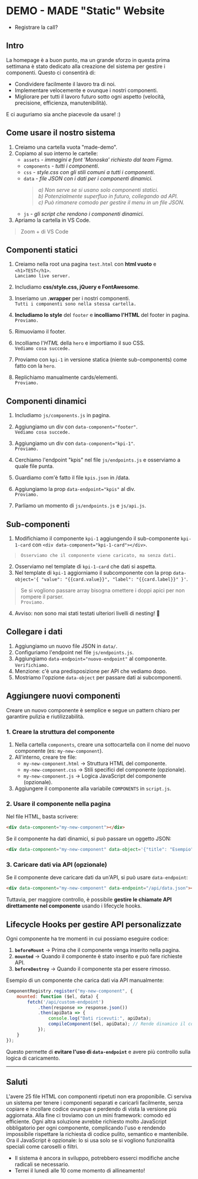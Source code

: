 # DEMO - MADE "Static" Website

- Registrare la call?

## Intro
La homepage è a buon punto, ma un grande sforzo in questa prima settimana è stato dedicato alla creazione del sistema per gestire i componenti. Questo ci consentirà di:
- Condividere facilmente il lavoro tra di noi.
- Implementare velocemente e ovunque i nostri componenti.
- Migliorare per tutti il lavoro futuro sotto ogni aspetto (velocità, precisione, efficienza, manutenibilità).

E ci auguriamo sia anche piacevole da usare! :)


## Come usare il nostro sistema

1. Creiamo una cartella vuota "made-demo".
2. Copiamo al suo interno le cartelle:  
    - `assets` - *immagini e font 'Monoska' richiesto dal team Figma*.
    - `components` - *tutti i componenti*.
    - `css` - *style.css con gli stili comuni a tutti i componenti*.
    - `data` - *file JSON con i dati per i componenti dinamici.*  
        > *a) Non serve se si usano solo componenti statici.*  
         *b) Potenzialmente superfluo in futuro, collegando ad API.*  
         *c) Può rimanere comodo per gestire il menu in un file JSON.*
    - `js` - *gli script che rendono i componenti dinamici*.
3. Apriamo la cartella in VS Code.
> Zoom + di VS Code


## Componenti statici

1. Creiamo nella root una pagina `test.html` con **html vuoto** e `<h1>TEST</h1>`.  
`Lanciamo live server.`

2. Includiamo **css/style.css, jQuery e FontAwesome**.
3. Inseriamo un **.wrapper** per i nostri componenti.  
`Tutti i componenti sono nella stessa cartella.`

4. **Includiamo lo style** del `footer` e **incolliamo l'HTML** del footer in pagina.  
`Proviamo.`

5. Rimuoviamo il footer.
6. Incolliamo l'*HTML* della `hero` e importiamo il suo CSS.  
`Vediamo cosa succede.`

7. Proviamo con `kpi-1` in versione statica (niente sub-components) come fatto con la `hero`.
8. Replichiamo manualmente cards/elementi.  
`Proviamo.`


## Componenti dinamici

1. Includiamo `js/components.js` in pagina.
2. Aggiungiamo un div con `data-component="footer"`.  
`Vediamo cosa succede.`

3. Aggiungiamo un div con `data-component="kpi-1"`.  
`Proviamo.`

4. Cerchiamo l'endpoint "kpis" nel file `js/endpoints.js` e osserviamo a quale file punta.
5. Guardiamo com'è fatto il file `kpis.json` in /data.
6. Aggiungiamo la prop `data-endpoint="kpis"` al div.  
`Proviamo.`
7. Parliamo un momento di `js/endpoints.js` e `js/api.js`.


## Sub-componenti

1. Modifichiamo il componente `kpi-1` aggiungendo il sub-componente `kpi-1-card` con `<div data-component="kpi-1-card"></div>`.  
> `Osserviamo che il componente viene caricato, ma senza dati.`

2. Osserviamo nel template di `kpi-1-card` che dati si aspetta.
3. Nel template di `kpi-1` aggiorniamo il subcomponente con la prop `data-object='{ "value": "{{card.value}}", "label": "{{card.label}}" }'`.  
> Se si vogliono passare array bisogna omettere i doppi apici per non rompere il parser.  
`Proviamo.`

4. Avviso: non sono mai stati testati ulteriori livelli di nesting! 🚀


## Collegare i dati

1. Aggiungiamo un nuovo file JSON in `data/`.
2. Configuriamo l'endpoint nel file `js/endpoints.js`.
3. Aggiungiamo `data-endpoint="nuovo-endpoint"` al componente.  
`Verifichiamo.`
4. Menzione: c'è una predisposizione per API che vediamo dopo.
5. Mostriamo l'opzione `data-object` per passare dati ai subcomponenti.

## Aggiungere nuovi componenti

Creare un nuovo componente è semplice e segue un pattern chiaro per garantire pulizia e riutilizzabilità.

### 1. Creare la struttura del componente
1. Nella cartella `components`, creare una sottocartella con il nome del nuovo componente (es: `my-new-component`).
2. All'interno, creare tre file:
   - `my-new-component.html` → Struttura HTML del componente.
   - `my-new-component.css` → Stili specifici del componente (opzionale).
   - `my-new-component.js` → Logica JavaScript del componente (opzionale).
3. Aggiungere il componente alla variabile `COMPONENTS` in `script.js`.

### 2. Usare il componente nella pagina
Nel file HTML, basta scrivere:
```html
<div data-component="my-new-component"></div>
```
Se il componente ha dati dinamici, si può passare un oggetto JSON:
```html
<div data-component="my-new-component" data-object='{"title": "Esempio", "description": "Questo è un test"}'></div>
```

### 3. Caricare dati via API (opzionale)
Se il componente deve caricare dati da un'API, si può usare `data-endpoint`:
```html
<div data-component="my-new-component" data-endpoint="/api/data.json"></div>
```
Tuttavia, per maggiore controllo, è possibile **gestire le chiamate API direttamente nel componente** usando i lifecycle hooks.

## Lifecycle Hooks per gestire API personalizzate
Ogni componente ha tre momenti in cui possiamo eseguire codice:
1. **`beforeMount`** → Prima che il componente venga inserito nella pagina.
2. **`mounted`** → Quando il componente è stato inserito e può fare richieste API.
3. **`beforeDestroy`** → Quando il componente sta per essere rimosso.

Esempio di un componente che carica dati via API manualmente:
```js
ComponentRegistry.register("my-new-component", {
    mounted: function ($el, data) {
        fetch('/api/custom-endpoint')
            .then(response => response.json())
            .then(apiData => {
                console.log("Dati ricevuti:", apiData);
                compileComponent($el, apiData); // Rende dinamico il componente
            });
    }
});
```
Questo permette di **evitare l'uso di `data-endpoint`** e avere più controllo sulla logica di caricamento.

---

## Saluti
L'avere 25 file HTML con componenti ripetuti non era proponibile.
Ci serviva un sistema per tenere i componenti separati e caricarli facilmente, senza copiare e incollare codice ovunque e perdendo di vista la versione più aggiornata.
Alla fine ci troviamo con un mini framework: comodo ed efficiente.
Ogni altra soluzione avrebbe richiesto molto JavaScript obbligatorio per ogni componente, complicando l'uso e rendendo impossibile rispettare la richiesta di codice pulito, semantico e mantenibile.
Ora il JavaScript è opzionale: lo si usa solo se si vogliono funzionalità speciali come caroselli o filtri.

- Il sistema è ancora in sviluppo, potrebbero esserci modifiche anche radicali se necessario.
- Terrei il lunedì alle 10 come momento di allineamento!

